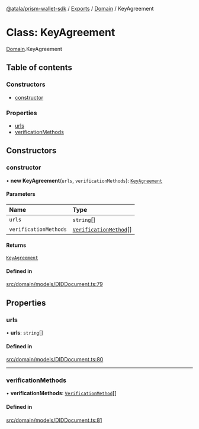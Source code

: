 [@atala/prism-wallet-sdk](../README.md) / [Exports](../modules.md) / [Domain](../modules/Domain.md) / KeyAgreement

# Class: KeyAgreement

[Domain](../modules/Domain.md).KeyAgreement

## Table of contents

### Constructors

- [constructor](Domain.KeyAgreement.md#constructor)

### Properties

- [urls](Domain.KeyAgreement.md#urls)
- [verificationMethods](Domain.KeyAgreement.md#verificationmethods)

## Constructors

### constructor

• **new KeyAgreement**(`urls`, `verificationMethods`): [`KeyAgreement`](Domain.KeyAgreement.md)

#### Parameters

| Name | Type |
| :------ | :------ |
| `urls` | `string`[] |
| `verificationMethods` | [`VerificationMethod`](Domain.VerificationMethod.md)[] |

#### Returns

[`KeyAgreement`](Domain.KeyAgreement.md)

#### Defined in

[src/domain/models/DIDDocument.ts:79](https://github.com/input-output-hk/atala-prism-wallet-sdk-ts/blob/f8f2652/src/domain/models/DIDDocument.ts#L79)

## Properties

### urls

• **urls**: `string`[]

#### Defined in

[src/domain/models/DIDDocument.ts:80](https://github.com/input-output-hk/atala-prism-wallet-sdk-ts/blob/f8f2652/src/domain/models/DIDDocument.ts#L80)

___

### verificationMethods

• **verificationMethods**: [`VerificationMethod`](Domain.VerificationMethod.md)[]

#### Defined in

[src/domain/models/DIDDocument.ts:81](https://github.com/input-output-hk/atala-prism-wallet-sdk-ts/blob/f8f2652/src/domain/models/DIDDocument.ts#L81)
